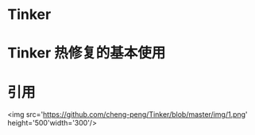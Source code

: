 # Tinker

# Tinker 热修复的基本使用

# 引用

<img src='https://github.com/cheng-peng/Tinker/blob/master/img/1.png' height='500'width='300'/>
